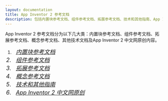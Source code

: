 ```yaml
---
layout: documentation
title: App Inventor 2 参考文档
description: 包括内置块参考文档、组件参考文档、拓展参考文档、技术和其他指南、App Inventor 2 中文网原创内容。
---
```


App Inventor 2 参考文档分为以下几大类：内置块参考文档、组件参考文档、拓展参考文档、概念参考文档、其他技术文档及App Inventor 2 中文网原创内容。

1. <i class="mdi mdi-code-braces" style="font-size: 18px;"/>&nbsp;&nbsp;[内置块参考文档](blocks/)
1. <i class="mdi mdi-tablet-cellphone" style="font-size: 18px;"/>&nbsp;&nbsp;[组件参考文档](components/)
1. <i class="mdi mdi-puzzle-outline" style="font-size: 18px;"/>&nbsp;&nbsp;[拓展参考文档](extensions/)
1. <i class="mdi mdi-layers-plus" style="font-size: 18px;"/>&nbsp;&nbsp;[概念参考文档](concepts/)
1. <i class="mdi mdi-book-plus-outline" style="font-size: 18px;"/>&nbsp;&nbsp;[技术和其他指南](other/)
1. <i class="mdi mdi-numeric" style="font-size: 18px;"/>&nbsp;&nbsp;[App Inventor 2 中文网原创](creative/)
